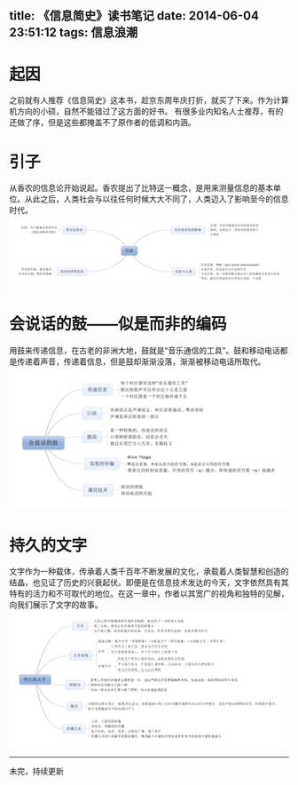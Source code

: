 title: 《信息简史》读书笔记
date: 2014-06-04 23:51:12
tags: 信息浪潮
---

# 起因
之前就有人推荐《信息简史》这本书，趁京东周年庆打折，就买了下来。作为计算机方向的小硕，自然不能错过了这方面的好书。
有很多业内知名人士推荐，有的还做了序，但是这些都掩盖不了原作者的低调和内涵。


# 引子
从香农的信息论开始说起。香农提出了比特这一概念，是用来测量信息的基本单位。从此之后，人类社会与以往任何时候大大不同了，人类迈入了影响至今的信息时代。
![思维导图-信息](/mindmap/information.png)
<!--more-->

# 会说话的鼓——似是而非的编码
用鼓来传递信息，在古老的非洲大地，鼓就是“音乐通信的工具”。鼓和移动电话都是传递着声音，传递着信息，但是鼓却渐渐没落，渐渐被移动电话所取代。
![思维导图-会说话的鼓](/mindmap/chapter1.png)

# 持久的文字
文字作为一种载体，传承着人类千百年不断发展的文化，承载着人类智慧和创造的结晶，也见证了历史的兴衰起伏。即便是在信息技术发达的今天，文字依然具有其特有的活力和不可取代的地位。在这一章中，作者以其宽广的视角和独特的见解，向我们展示了文字的故事。
![思维导图-持久的文字](/mindmap/chapter2.png)


***
未完，持续更新
